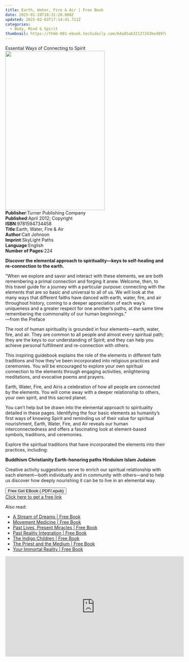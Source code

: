 ```yaml
---
title: Earth, Water, Fire & Air | Free Book
date: 2025-01-28T18:31:28.008Z
updated: 2025-02-03T17:14:41.711Z
categories:
  - Body, Mind & Spirit
thumbnail: https://thmb-001-ebook.techidaily.com/64a85a632127243bed897e52f9920b366280b8157054959cac7aa37ae6e71374.jpg
---
```

<main id="book-container">
  <div class="flex flex-col">
    <div class="book-brief flex-1 py-6 px-4 sm:p-6 md:py-10 md:px-8">
      <!-- brief-->
      <div class="book-brief-main">Essential Ways of Connecting to Spirit</div>
    </div>
    <div
      class="book-meta-info flex-1 grid gap-4 col-start-1 col-end-3 row-start-1 sm:mb-6 sm:grid-cols-4 lg:gap-6 lg:col-start-2 lg:row-end-6 lg:row-span-6 lg:mb-0"
    >
      <div
        class="book-meta-info-left place-content-center mt-4 p-4 text-sm leading-6 col-start-2 col-span-2 dark:text-slate-400"
      >
        <img
          class="w-full h-500 object-cover rounded-lg sm:h-255 sm:col-span-2 lg:col-span-full"
          src="https://img-001-ebook.techidaily.com/af5ca0c004c7daf30e30b86f847362d2a17491f60e81654a0972876d3b7db833.jpg"
          alt=""
          width="312"
          height="500"
        />
      </div>
      <div
        class="book-meta-info-right mt-2 col-start-1 row-start-2 col-span-3 self-center"
      >
        <!-- meta data  -->
        <div class="flex flex-col px-4 md:px-8">
          <div class="flex-1">
            <strong>Publisher</strong>:<span class="px-2"
              >Turner Publishing Company</span
            >
          </div>
          <div class="flex-1">
            <strong>Published</strong>:<span class="px-2"
              >April 2012; Copyright</span
            >
          </div>
          <div class="flex-1">
            <strong>ISBN</strong>:<span class="px-2">9781594734458</span>
          </div>
          <div class="flex-1">
            <strong>Title</strong>:<span class="px-2"
              >Earth, Water, Fire &amp; Air</span
            >
          </div>
          <div class="flex-1">
            <strong>Author</strong>:<span class="px-2">Cait Johnson</span>
          </div>
          <div class="flex-1">
            <strong>Imprint</strong>:<span class="px-2">SkyLight Paths</span>
          </div>
          <div class="flex-1">
            <strong>Language</strong>:<span class="px-2">English</span>
          </div>
          <div class="flex-1">
            <strong>Number of Pages</strong>:<span class="px-2">224</span>
          </div>
        </div>
      </div>
    </div>
    <div class="book-description flex-1 py-6 px-4 sm:p-6 md:py-10 md:px-8">
      <div class="book-description-main">
        <div accordion-content="" id="description">
          <p>
            <b>
              Discover the elemental approach to spirituality—keys to
              self-healing and re-connection to the earth.</b
            >
          </p>
          <p>
            "When we explore and savor and interact with these elements, we are
            both remembering a primal connection and forging it anew. Welcome,
            then, to this travel guide for a journey with a particular purpose:
            connecting with the elements that are so basic and universal to all
            of us. We will look at the many ways that different faiths have
            danced with earth, water, fire, and air throughout history, coming
            to a deeper appreciation of each way’s uniqueness and a greater
            respect for one another’s paths, at the same time remembering the
            commonality of our human beginnings."<br />
            —from the Preface
          </p>
          <p>
            The root of human spirituality is grounded in four elements—earth,
            water, fire, and air. They are common to all people and almost every
            spiritual path; they are the keys to our understanding of Spirit;
            and they can help you achieve personal fulfillment and re-connection
            with others.
          </p>
          <p>
            This inspiring guidebook explains the role of the elements in
            different faith traditions and how they’ve been incorporated into
            religious practices and ceremonies. You will be encouraged to
            explore your own spiritual connection to the elements through
            engaging activities, enlightening meditations, and evocative poems
            and prayers.
          </p>
          <p>
            Earth, Water, Fire, and Air<span class="text10"
              >is a celebration of how all people are connected by the elements.
              You will come away with a deeper relationship to others, your own
              spirit, and this sacred planet.
            </span>
          </p>
          <p>
            You can’t help but be drawn into the elemental approach to
            spirituality detailed in these pages. Identifying the four basic
            elements as humanity’s first ways of knowing Spirit and reminding us
            of their value for spiritual nourishment, Earth, Water, Fire, and
            Air reveals our human interconnectedness and offers a fascinating
            look at element-based symbols, traditions, and ceremonies.
          </p>
          <p>
            Explore the spiritual traditions that have incorporated the elements
            into their practices, including:
          </p>
          <p>
            <b>
              Buddhism Christianity Earth-honoring paths Hinduism Islam Judaism
            </b>
          </p>
          <p>
            Creative activity suggestions serve to enrich our spiritual
            relationship with each element—both individually and in community
            with others—and to help us discover how deeply nourishing it can be
            to live in an elemental way.
          </p>
        </div>
        <div class="accordion-fader"></div>
      </div>
    </div>
    <div class="book-excerpts flex-1 py-6 px-4 sm:p-6 md:py-10 md:px-8"></div>
    <div
      class="book-about-author flex-1 py-6 px-4 sm:p-6 md:py-10 md:px-8"
    ></div>
    <div class="book-free-get flex-1 py-6 px-4 sm:p-6 md:py-10 md:px-8">
      <button
        id="btn-free-get"
        class="bg-blue-500 hover:bg-blue-700 text-white font-bold py-2 px-4 rounded"
      >
        Free Get EBook (.PDF/.epub)
      </button>
      <div id="countdown-display" class="px-2 text-lg mt-2"></div>
      <a
        id="free-link"
        class="hidden bg-blue-500 hover:bg-blue-700 text-white font-bold py-2 px-4 rounded"
        href="https://www.ebooks.com/en-us/book/96499243/earth-water-fire-air/cait-johnson/"
        target="_blank"
        >Click here to get a free link</a
      >
    </div>
    <script>
      let countdownTime = 0;
      let countdownInterval = null;
      document
        .getElementById('btn-free-get')
        .addEventListener('click', startCountdown);
      function startCountdown() {
        countdownTime = new Date().getTime() + 60000 * 3;
        countdownInterval = setInterval(updateCountdown, 1000);
        document.getElementById('btn-free-get').disabled = true;
        document
          .getElementById('btn-free-get')
          .classList.add('bg-gray-500', 'cursor-not-allowed');
      }
      function updateCountdown() {
        let currentTime = new Date().getTime();
        let timeLeft = countdownTime - currentTime;
        let secondsLeft = Math.floor(timeLeft / 1000);
        document.getElementById('countdown-display').innerHTML =
          `Remaining time: ${secondsLeft} seconds.`;
        if (secondsLeft <= 0) {
          clearInterval(countdownInterval);
          document.getElementById('btn-free-get').classList.add('hidden');
          document.getElementById('free-link').classList.remove('hidden');
          document.getElementById('countdown-display').innerHTML = '';
        }
      }
    </script>
  </div>
</main>

<ins class="adsbygoogle"
      style="display:block"
      data-ad-client="ca-pub-7571918770474297"
      data-ad-slot="8358498916"
      data-ad-format="auto"
      data-full-width-responsive="true"></ins>
    

<span class="atpl-alsoreadstyle">Also read:</span>
<div><ul>
<li><a href="https://novels-ebooks.techidaily.com/96316886-9781401929664-a-stream-of-dreams/"><u>A Stream of Dreams | Free Book</u></a></li>
<li><a href="https://novels-ebooks.techidaily.com/96316863-9781848506053-movement-medicine/"><u>Movement Medicine | Free Book</u></a></li>
<li><a href="https://novels-ebooks.techidaily.com/96316884-9781401921255-past-lives-present-miracles/"><u>Past Lives, Present Miracles | Free Book</u></a></li>
<li><a href="https://novels-ebooks.techidaily.com/96316877-9781848505766-past-reality-integration/"><u>Past Reality Integration | Free Book</u></a></li>
<li><a href="https://novels-ebooks.techidaily.com/96316881-9781401922627-the-indigo-children/"><u>The Indigo Children | Free Book</u></a></li>
<li><a href="https://novels-ebooks.techidaily.com/96316887-9781401926151-the-priest-and-the-medium/"><u>The Priest and the Medium | Free Book</u></a></li>
<li><a href="https://novels-ebooks.techidaily.com/96316869-9781401920548-your-immortal-reality/"><u>Your Immortal Reality | Free Book</u></a></li>
</ul></div>

<!-- affiliate ads begin -->
<iframe width="560" height="315" src="https://www.youtube.com/embed/AcAYRX0cwwA?si=DxqWU39vqksZbe1s" title="YouTube video player" frameborder="0" allow="accelerometer; autoplay; clipboard-write; encrypted-media; gyroscope; picture-in-picture; web-share" referrerpolicy="strict-origin-when-cross-origin" allowfullscreen></iframe>
<!-- affiliate ads end -->

